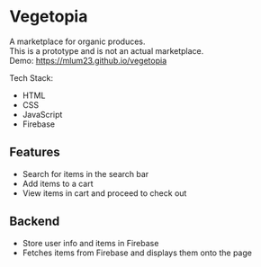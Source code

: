 # Vegetopia  

A marketplace for organic produces.  
This is a prototype and is not an actual marketplace.  
Demo: https://mlum23.github.io/vegetopia
  
  
Tech Stack:  
* HTML
* CSS
* JavaScript
* Firebase  
  
## Features
* Search for items in the search bar
* Add items to a cart
* View items in cart and proceed to check out
  
## Backend
* Store user info and items in Firebase
* Fetches items from Firebase and displays them onto the page
